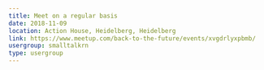 ```yaml
---
title: Meet on a regular basis
date: 2018-11-09
location: Action House, Heidelberg, Heidelberg
link: https://www.meetup.com/back-to-the-future/events/xvgdrlyxpbmb/
usergroup: smalltalkrn
type: usergroup
---
```

